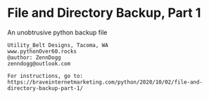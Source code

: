 # File and Directory Backup, Part 1
An unobtrusive python backup file

    Utility_Belt Designs, Tacoma, WA
    www.pythonOver60.rocks
    @author: ZennDogg
    zenndogg@outlook.com
    
    For instructions, go to:
    https://braveinternetmarketing.com/python/2020/10/02/file-and-directory-backup-part-1/
    
